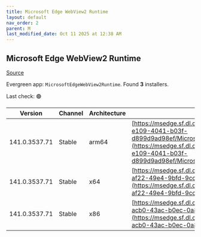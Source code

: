 ```yaml
---
title: Microsoft Edge WebView2 Runtime
layout: default
nav_order: 2
parent: M
last_modified_date: Oct 11 2025 at 12:38 AM
---
```


## Microsoft Edge WebView2 Runtime

[Source](https://developer.microsoft.com/en-us/microsoft-edge/webview2/)

Evergreen app: `MicrosoftEdgeWebView2Runtime`. Found **3** installers.

Last check: 🟢

| Version       | Channel | Architecture | URI                                                                                                                                                                                                                                                                                                                            |
| ------------- | ------- | ------------ | ------------------------------------------------------------------------------------------------------------------------------------------------------------------------------------------------------------------------------------------------------------------------------------------------------------------------------ |
| 141.0.3537.71 | Stable  | arm64        | [https://msedge.sf.dl.delivery.mp.microsoft.com/filestreamingservice/files/495870c6-e109-4041-b03f-d899d9ad98ef/MicrosoftEdgeWebView2RuntimeInstallerARM64.exe](https://msedge.sf.dl.delivery.mp.microsoft.com/filestreamingservice/files/495870c6-e109-4041-b03f-d899d9ad98ef/MicrosoftEdgeWebView2RuntimeInstallerARM64.exe) |
| 141.0.3537.71 | Stable  | x64          | [https://msedge.sf.dl.delivery.mp.microsoft.com/filestreamingservice/files/1b81dbe6-af22-49e4-9bfd-9cc663c124e0/MicrosoftEdgeWebView2RuntimeInstallerX64.exe](https://msedge.sf.dl.delivery.mp.microsoft.com/filestreamingservice/files/1b81dbe6-af22-49e4-9bfd-9cc663c124e0/MicrosoftEdgeWebView2RuntimeInstallerX64.exe)     |
| 141.0.3537.71 | Stable  | x86          | [https://msedge.sf.dl.delivery.mp.microsoft.com/filestreamingservice/files/721b0eb8-acb0-43ac-b0ec-0a8cea30dd53/MicrosoftEdgeWebView2RuntimeInstallerX86.exe](https://msedge.sf.dl.delivery.mp.microsoft.com/filestreamingservice/files/721b0eb8-acb0-43ac-b0ec-0a8cea30dd53/MicrosoftEdgeWebView2RuntimeInstallerX86.exe)     |
